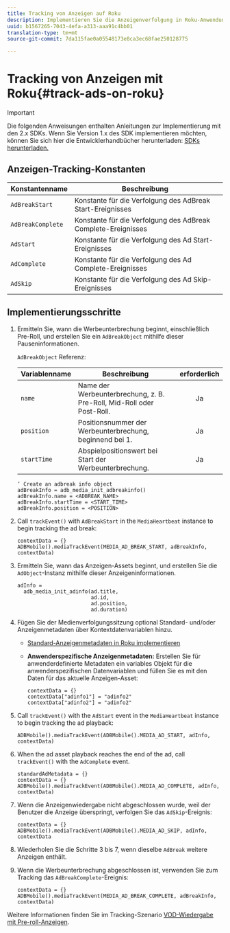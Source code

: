 ```yaml
---
title: Tracking von Anzeigen auf Roku
description: Implementieren Sie die Anzeigenverfolgung in Roku-Anwendungen mit dem Media SDK.
uuid: b1567265-7043-4efa-a313-aaa91c4bb01
translation-type: tm+mt
source-git-commit: 7da115fae0a05548173e8ca3ec68fae250128775

---
```



# Tracking von Anzeigen mit Roku{#track-ads-on-roku}

>[!IMPORTANT]
>
>Die folgenden Anweisungen enthalten Anleitungen zur Implementierung mit den 2.x SDKs. Wenn Sie Version 1.x des SDK implementieren möchten, können Sie sich hier die Entwicklerhandbücher herunterladen: [SDKs herunterladen.](/help/sdk-implement/download-sdks.md)

## Anzeigen-Tracking-Konstanten

| Konstantenname | Beschreibung   |
|---|---|
| `AdBreakStart` | Konstante für die Verfolgung des AdBreak Start-Ereignisses |
| `AdBreakComplete` | Konstante für die Verfolgung des AdBreak Complete-Ereignisses |
| `AdStart` | Konstante für die Verfolgung des Ad Start-Ereignisses |
| `AdComplete` | Konstante für die Verfolgung des Ad Complete-Ereignisses |
| `AdSkip` | Konstante für die Verfolgung des Ad Skip-Ereignisses |

## Implementierungsschritte

1. Ermitteln Sie, wann die Werbeunterbrechung beginnt, einschließlich Pre-Roll, und erstellen Sie ein `AdBreakObject` mithilfe dieser Pauseninformationen.

   `AdBreakObject` Referenz:

   | Variablenname | Beschreibung | erforderlich |
   | --- | --- | :---: |
   | `name` | Name der Werbeunterbrechung, z. B. Pre-Roll, Mid-Roll oder Post-Roll. | Ja |
   | `position` | Positionsnummer der Werbeunterbrechung, beginnend bei 1. | Ja |
   | `startTime` | Abspielpositionswert bei Start der Werbeunterbrechung. | Ja |

   ```
   ‘ Create an adbreak info object 
   adBreakInfo = adb_media_init_adbreakinfo() 
   adBreakInfo.name = <ADBREAK_NAME> 
   adBreakInfo.startTime = <START_TIME> 
   adBreakInfo.position = <POSITION>
   ```

1. Call `trackEvent()` with `AdBreakStart` in the `MediaHeartbeat` instance to begin tracking the ad break:

   ```
   contextData = {} 
   ADBMobile().mediaTrackEvent(MEDIA_AD_BREAK_START, adBreakInfo, contextData)
   ```

1. Ermitteln Sie, wann das Anzeigen-Assets beginnt, und erstellen Sie die `AdObject`-Instanz mithilfe dieser Anzeigeninformationen.

   ```
   adInfo =  
     adb_media_init_adinfo(ad.title,  
                           ad.id,  
                           ad.position,  
                           ad.duration) 
   ```

1. Fügen Sie der Medienverfolgungssitzung optional Standard- und/oder Anzeigenmetadaten über Kontextdatenvariablen hinzu.

   * [Standard-Anzeigenmetadaten in Roku implementieren](/help/sdk-implement/track-ads/impl-std-ad-metadata/impl-std-ad-metadata-roku.md)
   * **Anwenderspezifische Anzeigenmetadaten:** Erstellen Sie für anwenderdefinierte Metadaten ein variables Objekt für die anwenderspezifischen Datenvariablen und füllen Sie es mit den Daten für das aktuelle Anzeigen-Asset:

      ```
      contextData = {} 
      contextData["adinfo1"] = "adinfo2" 
      contextData["adinfo2"] = "adinfo2"
      ```

1. Call `trackEvent()` with the `AdStart` event in the `MediaHeartbeat` instance to begin tracking the ad playback:

   ```
   ADBMobile().mediaTrackEvent(ADBMobile().MEDIA_AD_START, adInfo, contextData)
   ```

1. When the ad asset playback reaches the end of the ad, call `trackEvent()` with the `AdComplete` event.

   ```
   standardAdMetadata = {} 
   contextData = {} 
   ADBMobile().mediaTrackEvent(ADBMobile().MEDIA_AD_COMPLETE, adInfo, contextData)
   ```

1. Wenn die Anzeigenwiedergabe nicht abgeschlossen wurde, weil der Benutzer die Anzeige überspringt, verfolgen Sie das `AdSkip`-Ereignis:

   ```
   contextData = {} 
   ADBMobile().mediaTrackEvent(ADBMobile().MEDIA_AD_SKIP, adInfo, contextData
   ```

1. Wiederholen Sie die Schritte 3 bis 7, wenn dieselbe `AdBreak` weitere Anzeigen enthält.
1. Wenn die Werbeunterbrechung abgeschlossen ist, verwenden Sie zum Tracking das `AdBreakComplete`-Ereignis:

   ```
   contextData = {} 
   ADBMobile().mediaTrackEvent(MEDIA_AD_BREAK_COMPLETE, adBreakInfo, contextData)
   ```

Weitere Informationen finden Sie im Tracking-Szenario [VOD-Wiedergabe mit Pre-roll-Anzeigen](/help/sdk-implement/tracking-scenarios/vod-preroll-ads.md).
